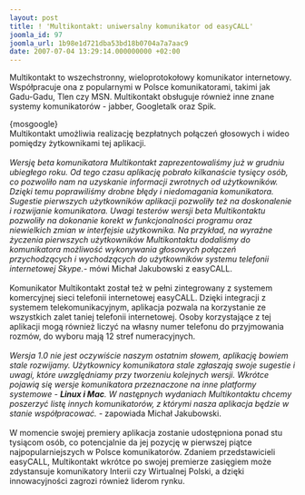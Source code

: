 ```yaml
---
layout: post
title: ! 'Multikontakt: uniwersalny komunikator od easyCALL'
joomla_id: 97
joomla_url: 1b98e1d721dba53bd18b0704a7a7aac9
date: 2007-07-04 13:29:14.000000000 +02:00
---
```

Multikontakt to wszechstronny, wieloprotokołowy komunikator internetowy. Wsp&oacute;łpracuje ona z popularnymi w Polsce komunikatorami, takimi jak Gadu-Gadu, Tlen czy MSN. Multikontakt obsługuje r&oacute;wnież inne znane systemy komunikator&oacute;w - jabber, Googletalk oraz Spik.<p>{mosgoogle}<br />Multikontakt umożliwia realizację bezpłatnych połączeń głosowych i wideo pomiędzy żytkownikami tej aplikacji.<br /><br /><em>Wersję beta komunikatora Multikontakt zaprezentowaliśmy już w grudniu ubiegłego roku. Od tego czasu aplikację pobrało kilkanaście tysięcy os&oacute;b, co pozwoliło nam na uzyskanie informacji zwrotnych od użytkownik&oacute;w. Dzięki temu poprawiliśmy drobne błędy i niedomagania komunikatora. Sugestie pierwszych użytkownik&oacute;w aplikacji pozwoliły też na doskonalenie i rozwijanie komunikatora. Uwagi tester&oacute;w wersji beta Multikontaktu pozwoliły na dokonanie korekt w funkcjonalności programu oraz niewielkich zmian w interfejsie użytkownika. Na przykład, na wyraźne życzenia pierwszych użytkownik&oacute;w Multikontaktu dodaliśmy do komunikatora możliwość wykonywania głosowych połączeń przychodzących i wychodzących do użytkownik&oacute;w systemu telefonii internetowej Skype.- </em>m&oacute;wi Michał Jakubowski z easyCALL.<br /><br />Komunikator Multikontakt został też w pełni zintegrowany z systemem komercyjnej sieci telefonii internetowej easyCALL. Dzięki integracji z systemem telekomunikacyjnym, aplikacja pozwala na korzystanie ze wszystkich zalet taniej telefonii internetowej. Osoby korzystające z tej aplikacji mogą r&oacute;wnież liczyć na własny numer telefonu do przyjmowania rozm&oacute;w, do wyboru mają 12 stref numeracyjnych.<br /><br /><em>Wersja 1.0 nie jest oczywiście naszym ostatnim słowem, aplikację bowiem stale rozwijamy. Użytkownicy komunikatora stale zgłaszają swoje sugestie i uwagi, kt&oacute;re uwzględniamy przy tworzeniu kolejnych wersji. Wkr&oacute;tce pojawią się wersje komunikatora przeznaczone na inne platformy systemowe - <strong>Linux i Mac</strong>. W następnych wydaniach Multikontaktu chcemy poszerzyć listę innych komunikator&oacute;w, z kt&oacute;rymi nasza aplikacja będzie w stanie wsp&oacute;łpracować. -</em> zapowiada Michał Jakubowski.<br /><br />W momencie swojej premiery aplikacja zostanie udostępniona ponad stu tysiącom os&oacute;b, co potencjalnie da jej pozycję w pierwszej piątce najpopularniejszych w Polsce komunikator&oacute;w. Zdaniem przedstawicieli easyCALL, Multikontakt wkr&oacute;tce po swojej premierze zasięgiem może zdystansuje komunikatory Interii czy Wirtualnej Polski, a dzięki innowacyjności zagrozi r&oacute;wnież liderom rynku.</p>
